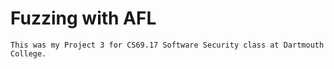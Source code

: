 # Fuzzing with AFL
`This was my Project 3 for CS69.17 Software Security class at Dartmouth College.`

